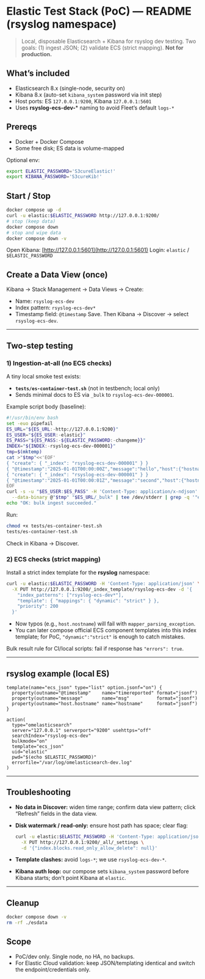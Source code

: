 # Elastic Test Stack (PoC) — README (rsyslog namespace)

> Local, disposable Elasticsearch + Kibana for rsyslog dev testing.
> Two goals: (1) ingest JSON; (2) validate ECS (strict mapping).
> **Not for production.**

## What’s included

* Elasticsearch 8.x (single-node, security on)
* Kibana 8.x (auto-set `kibana_system` password via init step)
* Host ports: ES `127.0.0.1:9200`, Kibana `127.0.0.1:5601`
* Uses **rsyslog-ecs-dev-**\* naming to avoid Fleet’s default `logs-*`

## Prereqs

* Docker + Docker Compose
* Some free disk; ES data is volume-mapped

Optional env:

```bash
export ELASTIC_PASSWORD='S3cureElastic!'
export KIBANA_PASSWORD='S3cureKib!'
```

## Start / Stop

```bash
docker compose up -d
curl -u elastic:$ELASTIC_PASSWORD http://127.0.0.1:9200/
# stop (keep data)
docker compose down
# stop and wipe data
docker compose down -v
```

Open Kibana: [http://127.0.0.1:5601](http://127.0.0.1:5601)
Login: `elastic` / `$ELASTIC_PASSWORD`

## Create a Data View (once)

Kibana → Stack Management → Data Views → Create:

* Name: `rsyslog-ecs-dev`
* Index pattern: `rsyslog-ecs-dev*`
* Timestamp field: `@timestamp`
  Save. Then Kibana → Discover → select `rsyslog-ecs-dev`.

---

## Two-step testing

### 1) Ingestion-at-all (no ECS checks)

A tiny local smoke test exists:

* **`tests/es-container-test.sh`** (not in testbench; local only)
* Sends minimal docs to ES via `_bulk` to `rsyslog-ecs-dev-000001`.

Example script body (baseline):

```bash
#!/usr/bin/env bash
set -euo pipefail
ES_URL="${ES_URL:-http://127.0.0.1:9200}"
ES_USER="${ES_USER:-elastic}"
ES_PASS="${ES_PASS:-${ELASTIC_PASSWORD:-changeme}}"
INDEX="${INDEX:-rsyslog-ecs-dev-000001}"
tmp=$(mktemp)
cat >"$tmp"<<'EOF'
{ "create": { "_index": "rsyslog-ecs-dev-000001" } }
{ "@timestamp":"2025-01-01T00:00:00Z","message":"hello","host":{"hostname":"dev1"} }
{ "create": { "_index": "rsyslog-ecs-dev-000001" } }
{ "@timestamp":"2025-01-01T00:00:01Z","message":"second","host":{"hostname":"dev1"} }
EOF
curl -s -u "$ES_USER:$ES_PASS" -H 'Content-Type: application/x-ndjson' \
  --data-binary @"$tmp" "$ES_URL/_bulk" | tee /dev/stderr | grep -q '"errors":false'
echo "OK: bulk ingest succeeded."
```

Run:

```bash
chmod +x tests/es-container-test.sh
tests/es-container-test.sh
```

Check in Kibana → Discover.

### 2) ECS checks (strict mapping)

Install a strict index template for the **rsyslog** namespace:

```bash
curl -u elastic:$ELASTIC_PASSWORD -H 'Content-Type: application/json' \
  -X PUT http://127.0.0.1:9200/_index_template/rsyslog-ecs-dev -d '{
    "index_patterns": ["rsyslog-ecs-dev*"],
    "template": { "mappings": { "dynamic": "strict" } },
    "priority": 200
  }'
```

* Now typos (e.g., `host.nostname`) will fail with
  `mapper_parsing_exception`.
* You can later compose official ECS component templates into this
  index template; for PoC, `"dynamic":"strict"` is enough to catch mistakes.

Bulk result rule for CI/local scripts: fail if response has `"errors": true`.

---

## rsyslog example (local ES)

```rsyslog
template(name="ecs_json" type="list" option.jsonf="on") {
  property(outname="@timestamp"    name="timereported" format="jsonf")
  property(outname="message"       name="msg"          format="jsonf")
  property(outname="host.hostname" name="hostname"     format="jsonf")
}

action(
  type="omelasticsearch"
  server="127.0.0.1" serverport="9200" usehttps="off"
  searchIndex="rsyslog-ecs-dev"
  bulkmode="on"
  template="ecs_json"
  uid="elastic"
  pwd="$(echo $ELASTIC_PASSWORD)"
  errorfile="/var/log/omelasticsearch-dev.log"
)
```

---

## Troubleshooting

* **No data in Discover:** widen time range; confirm data view pattern;
  click “Refresh” fields in the data view.
* **Disk watermark / read-only:** ensure host path has space; clear flag:

  ```bash
  curl -u elastic:$ELASTIC_PASSWORD -H 'Content-Type: application/json' \
    -X PUT http://127.0.0.1:9200/_all/_settings \
    -d '{"index.blocks.read_only_allow_delete": null}'
  ```
* **Template clashes:** avoid `logs-*`; we use `rsyslog-ecs-dev-*`.
* **Kibana auth loop:** our compose sets `kibana_system` password before
  Kibana starts; don’t point Kibana at `elastic`.

---

## Cleanup

```bash
docker compose down -v
rm -rf ./esdata
```

## Scope

* PoC/dev only. Single node, no HA, no backups.
* For Elastic Cloud validation: keep JSON/templating identical and switch the
  endpoint/credentials only.
